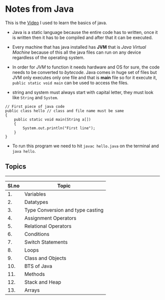 # Notes from Java

This is the [Video](https://www.youtube.com/watch?v=BGTx91t8q50&list=PLYgUZw9kWF5GJm6775_yvYfgezjt72ZWv&index=27&t=2146s) I used to learn the basics of java.

- Java is a static language because the entire code has to written, once it is written then it has to be compiled and after that it can be executed.

- Every machine that has java installed has **JVM** that is _Java Virtual Machine_ because of this all the java files can run on any device regardless of the operating system.

- In order for _JVM_ to function it needs hardware and OS for sure, the code needs to be converted to _bytecode_. Java comes in huge set of files but JVM only executes only one file and that is **main** file so for it execute it, `public static void main` can be used to access the files.

- string and system must always start with capital letter, they must look like `String` and `System`.

```
// First piece of java code
public class hello // class and file name must be same
{
    public static void main(String a[])
    {
        System.out.println("First line");
    }
}
```

- To run this program we need to hit `javac hello.java` on the terminal and `java hello`.

## Topics

---

| Sl.no | Topic                            |
| ----- | -------------------------------- |
| 1.    | Variables                        |
| 2.    | Datatypes                        |
| 3.    | Type Conversion and type casting |
| 4.    | Assignment Operators             |
| 5.    | Relational Operators             |
| 6.    | Conditions                       |
| 7.    | Switch Statements                |
| 8.    | Loops                            |
| 9.    | Class and Objects                |
| 10.   | BTS of Java                      |
| 11.   | Methods                          |
| 12.   | Stack and Heap                   |
| 13.   | Arrays                           |
